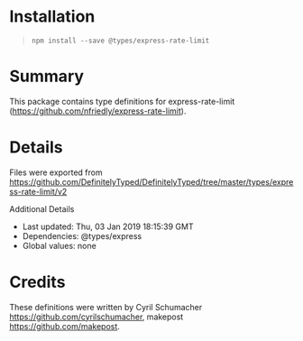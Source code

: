 # Installation
> `npm install --save @types/express-rate-limit`

# Summary
This package contains type definitions for express-rate-limit (https://github.com/nfriedly/express-rate-limit).

# Details
Files were exported from https://github.com/DefinitelyTyped/DefinitelyTyped/tree/master/types/express-rate-limit/v2

Additional Details
 * Last updated: Thu, 03 Jan 2019 18:15:39 GMT
 * Dependencies: @types/express
 * Global values: none

# Credits
These definitions were written by Cyril Schumacher <https://github.com/cyrilschumacher>, makepost <https://github.com/makepost>.
